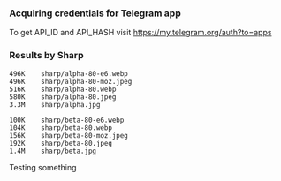 ### Acquiring credentials for Telegram app

To get API_ID and API_HASH visit https://my.telegram.org/auth?to=apps

### Results by Sharp

```
496K    sharp/alpha-80-e6.webp
496K    sharp/alpha-80-moz.jpeg
516K    sharp/alpha-80.webp
580K    sharp/alpha-80.jpeg
3.3M    sharp/alpha.jpg

100K    sharp/beta-80-e6.webp
104K    sharp/beta-80.webp
156K    sharp/beta-80-moz.jpeg
192K    sharp/beta-80.jpeg
1.4M    sharp/beta.jpg
```

Testing something
